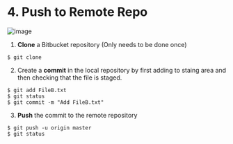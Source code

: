 # 4. Push to Remote Repo
![image](https://github.com/alexlee2000/useful_git_commands/assets/43845085/1c96eaef-052c-4ebc-ac88-34a87259cf58)

1. **Clone** a Bitbucket repository (Only needs to be done once)
```
$ git clone 
```

2. Create a **commit** in the local repository by first adding to staing area and then checking that the file is staged.
```
$ git add FileB.txt
$ git status
$ git commit -m "Add FileB.txt"
```

3. **Push** the commit to the remote repository
```
$ git push -u origin master
$ git status
```

